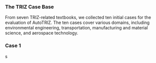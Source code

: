 ### The TRIZ Case Base

From seven TRIZ-related textbooks, we collected ten initial cases for the evaluation of AutoTRIZ. The ten cases cover various domains, including environmental engineering, transportation, manufacturing and material science, and aerospace technology.

### Case 1

s 
